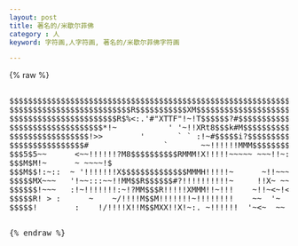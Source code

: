 ```yaml
---
layout: post
title: 著名的/米歇尔菲佛
category : 人
keyword: 字符画,人字符画, 著名的/米歇尔菲佛字符画

---
```

{% raw %}
<pre>

$$$$$$$$$$$$$$$$$$$$$$$$$$$$$$$$$$$$$$$$$$$$$$$$$$$$$$$$$$$$$$$$$
$$$$$$$$$$$$$$$$$$$$$$$$$$R$$$$$$$$$$$XM$$$$$$$$$$$$$$$$$$$$$$$$$
$$$$$$$$$$$$$$$$$$$$$$$R$%<:.'#"XTTF"!~!T$$$$$$?#$$$$$$$$$$$$$$$$
$$$$$$$$$$$$$$$$$$$$*!~           ' '~!!XRt8$$$k#M$$$$$$$$$$$$$$$
$$$$$$$$$$$$$$$$$!>>        '       ` ` :!~#$$$$$i?$$$$$$$$$$$$$$
$$$$$$$$$$$$$$$$#              <!     :     ~#*$$$$kR$$$$$$$$$$$$
$$$$$$$$$$$$$$#T!:~       <    ~~`~~ <!!        '$#R!$$$$$$$$$$$$
$$$$$$$$$R?"            !!~~~~~ ~~~~~:! ~!~        <H$$$$$$$$$$$$
$$$$$$$$$!<          <:!~   ~.  ~!~~ !~  <~~       #$$$$$$$$$$$$$
$$$$$$$$!K!            `: :  `~ ~~~' :  :~    :      !$$$$$$$$$$$
$$$$$$$B?~<      <<!!!~:~~~~:< <~  ~ ~ '~    .<       <@hX?$$$$$$
$$$$$$$$R!      <~~!<:<  ~~:~~         ' <  ~!<::     `!X@$$$$$$$
$$$$$$$E~           <~~~    ~   :~:       <~!~~!<:     `.~?$M$$$$
$$$$$$M~         ~~~~~~~::!:!!!!!!!!!!:~:    ~~~~~~:    !H!XX$$$$
$$$$$X!         !:~<!!!!!XXHHHHMM8MMMX!!!<~>  `<!!~!     `!MM$$$$
$$$$$!!~       ~~~!!!!!!XMM$$$$$$$$$MMMM!!!!:~: `!:!! ~!   !:@$$$
$$$$MM!~~~      ~~!!!!!XMM$$$$$$$$$$RMMMM!!!!!:~ ~!!!~~!!<~~!$$$$
$$$$R%!>       ~~!!!!!!MMM$$$$$$$$$$BMMM!X!!!!!~~!!!`!~!!!:  R$$R
$$$5$5~~      <~~!!!!!!?M8$$$$$$$$$$RMMM!X!!!!!~~~~~ ~~~!!~: !#R$
$$$M$M!~      ~ <!!!!!M!X$$$$$$$$$$$RMMMX!!!!!!~`::  '`~!!>~~~~!$
$$$M$$!:~::  ~ '!!!!!!!X$$$$$$$$$$$$$$MMMH!!!!!~      ~!!~~~~~~~9
$$$$$MX~~~   '!~~:::~~!!MM$$R$$$$$$#?!!!!!!!!!!~     !!X~ ~~~~~ ~
$$$$$$!~~~   :!~!!!!!!!:~!?MM$$$R!!!!!XMMM!!~!!!    ~!!~<~!<~!~ '
$$$$$R! > :      ~    ~/!!!!M$$M!!!!!!!~!!!!!!!!    ~~  '~  !!~XW
$$$$$!        :    !/!!!!X!!M$$MXX!!X!~:. ~!!!!!!  '~<~  ~~<!M!R$
$$$$$!~       ~:!!!!!!XXMRX!M$$MM$H!!!!!!~:!!!!!! : ~!!!  ~!!$$$$
$$$$$<~       <!!!!MMMMMMM!!M$MMMM8MMHHHHX!X!!!!!~!!~:~!:!!t!9$$$
$$$$$!     ~  <!!!MMMM8$M!!!M$MMMM$$$MR5MMMM!!!!!!!!:!!:4!X$!!$$$
$$$RR!~    ~  ~!!!MMM$$$M!!XM$MM?M$$$$$MRMM!!!!!!X!!~!!!t$%~~!$$$
$$$$WX!!:  ~~ ~!!!!MM$$$$!!M$$MMMX$$$$$$MM!!!!\!XX!`~~!~~~`!!!$$$
$$$$$$$M!  ~~  ~!!!XM8$$M!!!?M~?MX$$$$MMMM!!!!!!"~ ~~!X~ X7I$X$$$
$$$$$$$$k~~ `< ~~!!!MMMMMXX!!!XMW8$$$$MMX!!!!!!   ~~~!~!X$$$M$$$$
$$$$$$$$R!:::~~~~!!!!??HMMMM$$$$$$$MMMMMX!!!!!! ` ~~~!~W$$$$$$$$$
$$$$$$$R@W$$$$M:~!!!!!!!!???*##RMMMMMMMMX!!!!!!~!!:~~~@$$$$$$$$$$
$$$$$RW$$$$$$$?X~!!!!!!.~<!!!!!!!!!!?MMM!!!!!!~~~~~:~!$$$$$$$$$$$
$$$$$X$$$$$$$!$$$X!!!!!!!!!!!!!!!!!MMMM!!!!!!:<   ~!!!$$$$$$$$$$$
$$$$$$$$$$$$$$$$$$X!!!!!!!!!!!!!!XMMMM!!!!!!$$X!  <!M!X$$$$$$$$$$
$$$$$$$$$X$$$$$$$$$W~!!!!!!MMMMMMMMMM!!!!!~X$$F!~:.!!M!$$$$$$$$$$
$$$$$$$$$$$$$$$$$$$$$!!!!!!MMMMMMMMM!!!!!!!9$ <X~tMW!~X$$$$$$$$$$
$$$$$$$$$$$$$$$$$$$$$! ~!!!MMMMMX!!!!!!!!!!MF'XH<M$$!:$$$$$$$$$$$
$$$$$$$$$$$$$$$$$$$$$!   ~!!!!!!!!!!!!!!!!!~! ~$$$~!!H$$$$$$$$$$$
$$$$$$$$$$$$$$$$$$$$$>  :~<!!!!!!!!!!!!!!!!!<`X!!RX!!X$$$$$$$$$$$
$$$$$$$$$$$$$$$$$$$$$ '~~~~!!!!!!!!!!!!!!!!!! `X~:9$WW$$$$$$$$$$$
$$$$$$$$$$$$$$$$$$$#  '~~~<!!!!!!!!!!!HHX!!!!~`$$$$$$$$$$$$$$$$$$
$$$$$$$$$$$$$$$$$#~ < '!!!!!!!!!!!!!MMMMMXX!!<!!T$$$$$$$$$$$$$$$$
$$$$$$$$$$$*T"~~~~ ~~~~!!!!!!!!!!!XMMMMMMMX!:!X!!!?$$$$$$$$$$$$$$
!!!!!!!!!!!!!!!!~ ~::~~!!!!!!!!!!MMMMMMMMM!!!XMMMX!!!#$$$$$$$$$$$
!!!!!!!!!!!!!!!! <<!!!!!!!!!!!!!MMMMMMMMM!X!MMMMMMX!!!!?*$$Gilo94 </pre>
{% endraw %}
